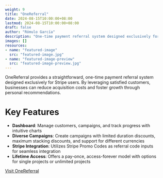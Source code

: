 ```yaml
---
weight: 9
title: "OneReferral"
date: 2024-08-15T10:00:00+08:00
lastmod: 2024-08-15T10:00:00+08:00
draft: false
author: "Rómulo García"
description: "One-time payment referral system designed exclusively for Stripe, enabling businesses to manage customer referrals efficiently."
images: []
resources:
- name: "featured-image"
  src: "featured-image.jpg"
- name: "featured-image-preview"
  src: "featured-image-preview.jpg"
---
```


OneReferral provides a straightforward, one-time payment referral system designed exclusively for Stripe users. By leveraging satisfied customers, businesses can reduce acquisition costs and foster growth through personal recommendations.

# Key Features

- **Dashboard**: Manage customers, campaigns, and track progress with intuitive charts
- **Diverse Campaigns**: Create campaigns with limited duration discounts, maximum stacking discounts, and support for different currencies
- **Stripe Integration**: Utilizes Stripe Promo Codes as referral code inputs for seamless integration
- **Lifetime Access**: Offers a pay-once, access-forever model with options for single projects or unlimited projects


[Visit OneReferral](https://www.onereferral.app)
